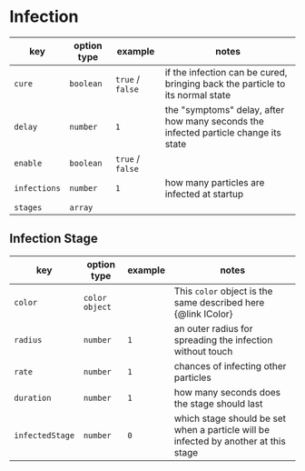 # Infection

| key          | option type | example          | notes                                                                               |
|--------------|-------------|------------------|-------------------------------------------------------------------------------------|
| `cure`       | `boolean`   | `true` / `false` | if the infection can be cured, bringing back the particle to its normal state       |
| `delay`      | `number`    | `1`              | the "symptoms" delay, after how many seconds the infected particle change its state |
| `enable`     | `boolean`   | `true` / `false` |                                                                                     |
| `infections` | `number`    | `1`              | how many particles are infected at startup                                          |
| `stages`     | `array`     |                  |                                                                                     |

## Infection Stage

| key             | option type    | example | notes                                                                               |
|-----------------|----------------|---------|-------------------------------------------------------------------------------------|
| `color`         | `color object` |         | This `color` object is the same described here {@link IColor}                       |
| `radius`        | `number`       | `1`     | an outer radius for spreading the infection without touch                           |
| `rate`          | `number`       | `1`     | chances of infecting other particles                                                |
| `duration`      | `number`       | `1`     | how many seconds does the stage should last                                         |
| `infectedStage` | `number`       | `0`     | which stage should be set when a particle will be infected by another at this stage |
